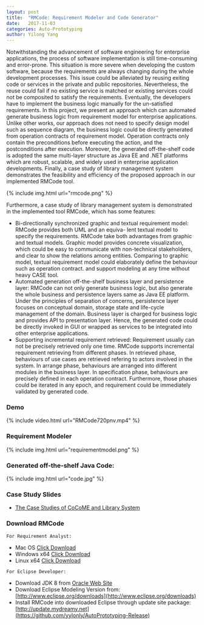 ```yaml
---
layout: post
title:  "RMCode: Requirement Modeler and Code Generator"
date:   2017-11-03
categories: Auto-Prototyping
author: Yilong Yang
---
```


Notwithstanding the advancement of software engineering for enterprise applications, the process of software implementation is still time-consuming and error-prone. This situation is more severe when developing the custom software, because the requirements are always changing during the whole development processes. This issue could be alleviated by reusing exiting code or services in the private and public repositories. Nevertheless, the reuse could fail if no existing service is matched or existing services could not be composited to satisfy the requirements. Eventually, the developers have to implement the business logic manually for the un-satisfied requirements. In this project, we present an approach which can automated generate business logic from requirement model for enterprise applications. Unlike other works, our approach does not need to specify design model such as sequence diagram, the business logic could be directly generated from operation contracts of requirement model. Operation contracts only contain the preconditions before executing the action, and the postconditions after execution. Moreover, the generated off-the-shelf code is adopted the same multi-layer structure as Java EE and .NET platforms which are robust, scalable, and widely used in enterprise application developments. Finally, a case study of library management system demonstrates the feasibility and efficiency of the proposed approach in our implemented RMCode tool.

{% include img.html url="rmcode.png" %}

Furthermore, a case study of library management system is demonstrated in the implemented tool RMCode, which has some features:

- Bi-directionally synchronized graphic and textual requirement model: RMCode provides both UML and an equiva- lent textual model to specify the requirements. RMCode take both advantages from graphic and textual models. Graphic model provides concrete visualization, which could be easy to communicate with non-technical stakeholders, and clear to show the relations among entities. Comparing to graphic model, textual requirement model could elaborately define the behaviour such as operation contract. and support modeling at any time without heavy CASE tool.
- Automated generation off-the-shelf business layer and persistence layer: RMCode can not only generate business logic, but also generate the whole business and persistence layers same as Java EE platform. Under the principles of separation of concerns, persistence layer focuses on conceptual domain, storage state and life-cycle management of the domain. Business layer is charged for business logic and provides API to presentation layer. Hence, the generated code could be directly invoked in GUI or wrapped as services to be integrated into other enterprise applications.
- Supporting incremental requirement retrieved: Requirement usually can not be precisely retrieved only one time. RMCode supports incremental requirement retrieving from different phases. In retrieved phase, behaviours of use cases are retrieved refering to actors involved in the system. In arrange phase, behaviours are arranged into different modules in the business layer. In specification phase, behaviours are precisely defined in each operation contract. Furthermore, those phases could be iterated in any epoch, and requirement could be immediately validated by generated code.

### Demo
{% include video.html url="RMCode720pnv.mp4" %}

### Requirement Modeler
{% include img.html url="requirementmodel.png" %}

### Generated off-the-shelf Java Code:
{% include img.html url="code.jpg" %}

### Case Study Slides
- [The Case Studies of CoCoME and Library System](/data/slides/RMCode.pdf)

### Download RMCode
`For Requirement Analyst:`
- Mac OS [Click Download](https://github.com/yylonly/AutoPrototyping-Release)
- Windows x64 [Click Download](https://github.com/yylonly/AutoPrototyping-Release)
- Linux x64 [Click Download](https://github.com/yylonly/AutoPrototyping-Release)

`For Eclipse Developer:`
- Download JDK 8 from [Oracle Web Site](http://www.oracle.com/technetwork/java/javase/downloads/jdk8-downloads-2133151.html)
- Download Eclipse Modeling Version from: [http://www.eclipse.org/downloads](http://www.eclipse.org/downloads)
- Install RMCode into downloaded Eclipse through update site package: [http://update.mydreamy.net](https://github.com/yylonly/AutoPrototyping-Release)
